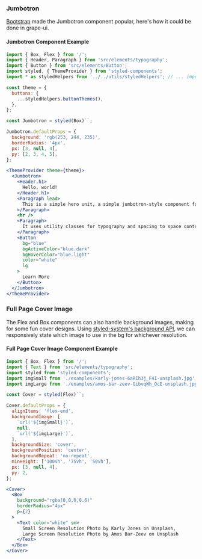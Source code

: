 ### Jumbotron

[Bootstrap](https://getbootstrap.com) made the Jumbotron component popular, here's how it could be done in grape-ui.

#### Jumbotron Component Example

```jsx in Markdown
import { Box, Flex } from '/';
import { Header, Paragraph } from 'src/elements/typography';
import { Button } from 'src/elements/Button';
import styled, { ThemeProvider } from 'styled-components';
import * as styledHelpers from '../../utils/styledHelpers'; // ... import { styledHelpers} from 'grape-ui-react'

const theme = {
  buttons: {
    ...styledHelpers.buttonThemes(),
  },
};

const Jumbotron = styled(Box)``;

Jumbotron.defaultProps = {
  background: 'rgb(253, 244, 235)',
  borderRadius: '4px',
  px: [3, null, 4],
  py: [2, 3, 4, 5],
};

<ThemeProvider theme={theme}>
  <Jumbotron>
    <Header.h1>
      Hello, world!
    </Header.h1>
    <Paragraph lead>
      This is a simple hero unit, a simple jumbotron-style component for calling extra attention to featured content or information.
    </Paragraph>
    <hr />
    <Paragraph>
      It uses utility classes for typography and spacing to space content out within the larger container.
    </Paragraph>
    <Button
      bg="blue"
      bgActiveColor="blue.dark"
      bgHoverColor="blue.light"
      color="white"
      lg
    >
      Learn More
    </Button>
  </Jumbotron>
</ThemeProvider>

```

### Full Page Cover Image

The Flex and Box components can also handle background images, making for some fun cover designs.  Using [styled-system's background API](https://styled-system.com/api#background), we can responsively state which image to use in the bg for whichever resolution.

#### Full Page Cover Image Component Example

```jsx in Markdown
import { Box, Flex } from '/';
import { Text } from 'src/elements/typography';
import styled from 'styled-components';
import imgSmall from './examples/karly-jones-6aRIh3j_F4I-unsplash.jpg';
import imgLarge from './examples/amos-bar-zeev-GibvqWh_OcE-unsplash.jpg';

const Cover = styled(Flex)``;

Cover.defaultProps = {
  alignItems: 'flex-end',
  backgroundImage: [
    `url('${imgSmall}')`,
    null,
    `url('${imgLarge}')`,
  ],
  backgroundSize: 'cover',
  backgroundPosition: 'center',
  backgroundRepeat: 'no-repeat',
  minHeight: ['100vh', '75vh', '50vh'],
  px: [3, null, 4],
  py: 2,
};

<Cover>
  <Box
    background="rgba(0,0,0,0.6)"
    borderRadius="4px"
    p={2}
  >
    <Text color="white" sm>
      Small Screen Resolution Photo by Karly Jones on Unsplash,
      Large Screen Resolution Photo by Amos Bar-Zeev on Unsplash
    </Text>
  </Box>
</Cover>

```
